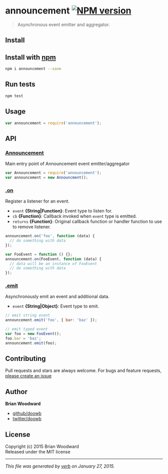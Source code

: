 # announcement [![NPM version](https://badge.fury.io/js/announcement.svg)](http://badge.fury.io/js/announcement)

> Asynchronous event emitter and aggregator.

## Install
## Install with [npm](npmjs.org)

```bash
npm i announcement --save
```

## Run tests

```bash
npm test
```

## Usage

```js
var announcement = require('announcement');
```

## API
### [Announcement](index.js#L26)

Main entry point of Announcement event emitter/aggregator

```js
var Announcement = require('announcement');
var announcement = new Announcment();
```

### [.on](index.js#L55)

Register a listener for an event.

* `event` **{String|Function}**: Event type to listen for.    
* `cb` **{Function}**: Callback invoked when `event` type is emitted.    
* `returns` **{Function}**: Original callback function or handler function to use to remove listener.  

```js
announcement.on('foo', function (data) {
  // do something with data
});

var FooEvent = function () {};
announcement.on(FooEvent, function (data) {
  // data will be an instance of FooEvent
  // do something with data
});
```

### [.emit](index.js#L83)

Asynchronously emit an event and additional data.

* `event` **{String|Object}**: Event type to emit.    

```js
// emit string event
announcement.emit('foo', { bar: 'baz' });

// emit typed event
var foo = new FooEvent();
foo.bar = 'baz';
announcement.emit(foo);
```


## Contributing
Pull requests and stars are always welcome. For bugs and feature requests, [please create an issue](https://github.com/doowb/announcement/issues)

## Author

**Brian Woodward**
 
+ [github/doowb](https://github.com/doowb)
+ [twitter/doowb](http://twitter.com/doowb) 

## License
Copyright (c) 2015 Brian Woodward  
Released under the MIT license

***

_This file was generated by [verb](https://github.com/assemble/verb) on January 27, 2015._